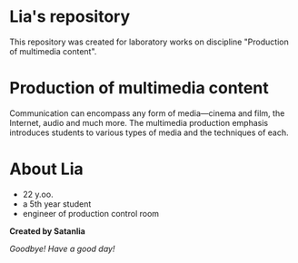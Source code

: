 # Lia's repository

This repository was created for laboratory works on discipline "Production of multimedia content".

# Production of multimedia content

Communication can encompass any form of media—cinema and film, the Internet, audio and much more. The multimedia production emphasis introduces students to various types of media and the techniques of each.

# About Lia

  - 22 y.oo.
  - a 5th year student
  - engineer of production control room

**Created by Satanlia**

*Goodbye! Have a good day!*

